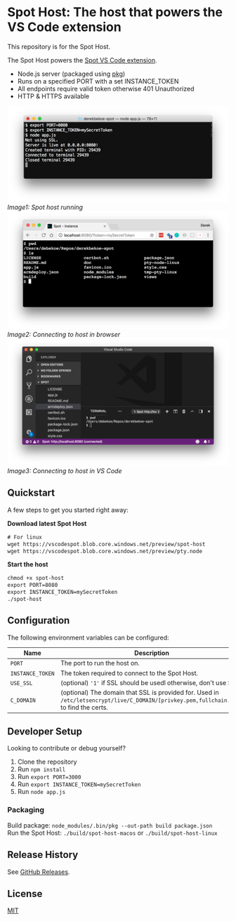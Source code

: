 # Spot Host: The host that powers the VS Code extension

This repository is for the Spot Host.

The Spot Host powers the [Spot VS Code extension](https://github.com/derekbekoe/vscode-spot).

- Node.js server (packaged using [pkg](https://github.com/zeit/pkg))
- Runs on a specified PORT with a set INSTANCE_TOKEN
- All endpoints require valid token otherwise 401 Unauthorized
- HTTP & HTTPS available

![Spot Host](doc/assets/spot_host1.png "Spot Host")
*Image1: Spot host running*
![Spot Host connected to with browser](doc/assets/spot_host2.png "Spot Host connected to with browser")
*Image2: Connecting to host in browser*
![Spot Host connected to VS Code](doc/assets/spot_host3.png "Spot Host connected to VS Code")
*Image3: Connecting to host in VS Code*

## Quickstart

A few steps to get you started right away:

**Download latest Spot Host**
```
# For linux
wget https://vscodespot.blob.core.windows.net/preview/spot-host
wget https://vscodespot.blob.core.windows.net/preview/pty.node
```

**Start the host**
```
chmod +x spot-host
export PORT=8080
export INSTANCE_TOKEN=mySecretToken
./spot-host
```

## Configuration

The following environment variables can be configured:

| Name | Description |
| --- |---|
| `PORT`     | The port to run the host on.
| `INSTANCE_TOKEN`    | The token required to connect to the Spot Host.
| `USE_SSL` | (optional) `'1'` if SSL should be usedl otherwise, don't use SSL.
| `C_DOMAIN`  | (optional) The domain that SSL is provided for. Used in `/etc/letsencrypt/live/C_DOMAIN/[privkey.pem,fullchain.pem]` to find the certs.

## Developer Setup

Looking to contribute or debug yourself?

1. Clone the repository
2. Run `npm install`
3. Run `export PORT=3000`
4. Run `export INSTANCE_TOKEN=mySecretToken`
5. Run `node app.js`

### Packaging
Build package: `node_modules/.bin/pkg --out-path build package.json`  
Run the Spot Host: `./build/spot-host-macos` or `./build/spot-host-linux`  

## Release History
See [GitHub Releases](https://github.com/derekbekoe/spot/releases).

## License
[MIT](LICENSE.md)
